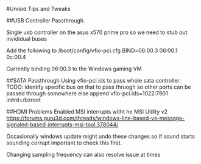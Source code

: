 #Unraid Tips and Tweaks

##USB Controller Passthrough.

Single usb controller on the asus x570 prime pro so we need to stub out invididual buses 

Add the following to /boot/config/vfio-pci.cfg 
BIND=06:00.3 06:00.1 0c:00.4

Currently binding 06:00.3 to the Windows gaming VM

##SATA Passthrough
Using vfio-pci.ids to pass whole sata controller. 
TODO: identify specific bus on that to pass thruogh so other ports can be passed through somewhere else
append vfio-pci.ids=1022:7901 initrd=/bzroot


##HDMI Problems
Enabled MSI interrupts witht he MSI Utility v2
https://forums.guru3d.com/threads/windows-line-based-vs-message-signaled-based-interrupts-msi-tool.378044/

Occasionally windows update might undo these changes so if sound starts sounding corrupt important to check this first. 

Changing sampling frequency can also resolve issue at times
